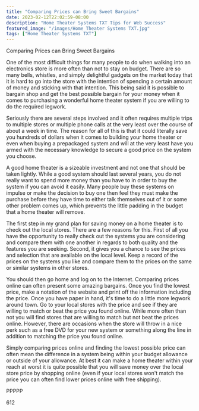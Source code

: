 ```yaml
---
title: "Comparing Prices can Bring Sweet Bargains"
date: 2023-02-12T22:02:59-08:00
description: "Home Theater Systems TXT Tips for Web Success"
featured_image: "/images/Home Theater Systems TXT.jpg"
tags: ["Home Theater Systems TXT"]
---
```


Comparing Prices can Bring Sweet Bargains

One of the most difficult things for many people to do when walking into an electronics store is more often than not to stay on budget. There are so many bells, whistles, and simply delightful gadgets on the market today that it is hard to go into the store with the intention of spending a certain amount of money and sticking with that intention. This being said it is possible to bargain shop and get the best possible bargain for your money when it comes to purchasing a wonderful home theater system if you are willing to do the required legwork. 

Seriously there are several steps involved and it often requires multiple trips to multiple stores or multiple phone calls at the very least over the course of about a week in time. The reason for all of this is that it could literally save you hundreds of dollars when it comes to building your home theater or even when buying a prepackaged system and will at the very least have you armed with the necessary knowledge to secure a good price on the system you choose.

A good home theater is a sizeable investment and not one that should be taken lightly. While a good system should last several years, you do not really want to spend more money than you have to in order to buy the system if you can avoid it easily. Many people buy these systems on impulse or make the decision to buy one then feel they must make the purchase before they have time to either talk themselves out of it or some other problem comes up, which prevents the little padding in the budget that a home theater will remove.

The first step in my grand plan for saving money on a home theater is to check out the local stores. There are a few reasons for this. First of all you have the opportunity to really check out the systems you are considering and compare them with one another in regards to both quality and the features you are seeking. Second, it gives you a chance to see the prices and selection that are available on the local level. Keep a record of the prices on the systems you like and compare them to the prices on the same or similar systems in other stores. 

You should then go home and log on to the Internet. Comparing prices online can often present some amazing bargains. Once you find the lowest price, make a notation of the website and print off the information including the price. Once you have paper in hand, it's time to do a little more legwork around town. Go to your local stores with the price and see if they are willing to match or beat the price you found online. While more often than not you will find stores that are willing to match but not beat the prices online. However, there are occasions when the store will throw in a nice perk such as a free DVD for your new system or something along the line in addition to matching the price you found online. 

Simply comparing prices online and finding the lowest possible price can often mean the difference in a system being within your budget allowance or outside of your allowance. At best it can make a home theater within your reach at worst it is quite possible that you will save money over the local store price by shopping online (even if your local stores won't match the price you can often find lower prices online with free shipping).

PPPPP

612

